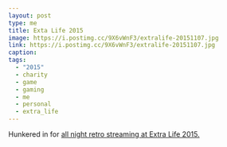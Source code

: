 ```yaml
---
layout: post
type: me
title: Exta Life 2015
image: https://i.postimg.cc/9X6vWnF3/extralife-20151107.jpg
link: https://i.postimg.cc/9X6vWnF3/extralife-20151107.jpg
caption: 
tags:
  - "2015"
  - charity
  - game
  - gaming
  - me
  - personal
  - extra_life
---
```

Hunkered in for [all night retro streaming at Extra Life 2015.](https://www.youtube.com/watch?v=sDScq5R8Bu4)
